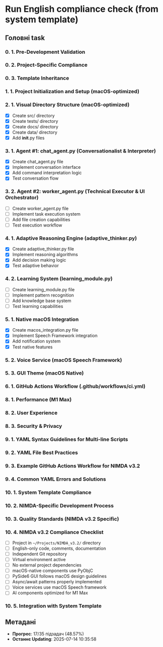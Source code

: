 # Run English compliance check (from system template)

## Головні task

### 0. 1. Pre-Development Validation

### 0. 2. Project-Specific Compliance

### 0. 3. Template Inheritance

### 1. 1. Project Initialization and Setup (macOS-optimized)

### 2. 1. Visual Directory Structure (macOS-optimized)
- [x] Create src/ directory
- [x] Create tests/ directory
- [x] Create docs/ directory
- [x] Create data/ directory
- [x] Add __init__.py files

### 3. 1. Agent #1: chat_agent.py (Conversationalist & Interpreter)
- [x] Create chat_agent.py file
- [x] Implement conversation interface
- [x] Add command interpretation logic
- [x] Test conversation flow

### 3. 2. Agent #2: worker_agent.py (Technical Executor & UI Orchestrator)
- [ ] Create worker_agent.py file
- [ ] Implement task execution system
- [ ] Add file creation capabilities
- [ ] Test execution workflow

### 4. 1. Adaptive Reasoning Engine (adaptive_thinker.py)
- [x] Create adaptive_thinker.py file
- [x] Implement reasoning algorithms
- [x] Add decision making logic
- [x] Test adaptive behavior

### 4. 2. Learning System (learning_module.py)
- [ ] Create learning_module.py file
- [ ] Implement pattern recognition
- [ ] Add knowledge base system
- [ ] Test learning capabilities

### 5. 1. Native macOS Integration
- [x] Create macos_integration.py file
- [x] Implement Speech Framework integration
- [x] Add notification system
- [x] Test native features

### 5. 2. Voice Service (macOS Speech Framework)

### 5. 3. GUI Theme (macOS Native)

### 6. 1. GitHub Actions Workflow (.github/workflows/ci.yml)

### 8. 1. Performance (M1 Max)

### 8. 2. User Experience

### 8. 3. Security & Privacy

### 9. 1. YAML Syntax Guidelines for Multi-line Scripts

### 9. 2. YAML File Best Practices

### 9. 3. Example GitHub Actions Workflow for NIMDA v3.2

### 9. 4. Common YAML Errors and Solutions

### 10. 1. System Template Compliance

### 10. 2. NIMDA-Specific Development Process

### 10. 3. Quality Standards (NIMDA v3.2 Specific)

### 10. 4. NIMDA v3.2 Compliance Checklist
- [ ] Project in `~/Projects/NIMDA_v3.2/` directory
- [ ] English-only code, comments, documentation
- [ ] Independent Git repository
- [ ] Virtual environment active
- [ ] No external project dependencies
- [ ] macOS-native components use PyObjC
- [ ] PySide6 GUI follows macOS design guidelines
- [ ] Async/await patterns properly implemented
- [ ] Voice services use macOS Speech framework
- [ ] AI components optimized for M1 Max

### 10. 5. Integration with System Template

## Метадані
- **Прогрес**: 17/35 підзадач (48.57%)
- **Останнє Updating**: 2025-07-14 10:35:58
